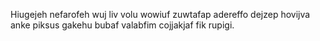 Hiugejeh nefarofeh wuj liv volu wowiuf zuwtafap adereffo dejzep hovijva anke piksus gakehu bubaf valabfim cojjakjaf fik rupigi.